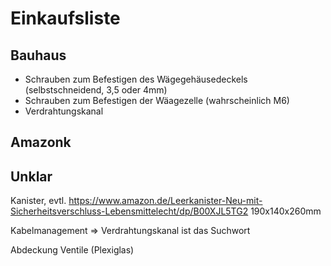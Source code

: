 # Einkaufsliste

## Bauhaus

* Schrauben zum Befestigen des Wägegehäusedeckels (selbstschneidend, 3,5
  oder 4mm)
* Schrauben zum Befestigen der Wäagezelle (wahrscheinlich M6)  
* Verdrahtungskanal 

## Amazonk


## Unklar

Kanister, evtl.
https://www.amazon.de/Leerkanister-Neu-mit-Sicherheitsverschluss-Lebensmittelecht/dp/B00XJL5TG2
190x140x260mm

Kabelmanagement => Verdrahtungskanal ist das Suchwort

Abdeckung Ventile (Plexiglas)


